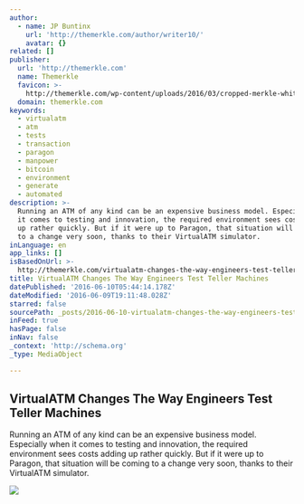 ```yaml
---
author:
  - name: JP Buntinx
    url: 'http://themerkle.com/author/writer10/'
    avatar: {}
related: []
publisher:
  url: 'http://themerkle.com'
  name: Themerkle
  favicon: >-
    http://themerkle.com/wp-content/uploads/2016/03/cropped-merkle-white-1-192x192.png
  domain: themerkle.com
keywords:
  - virtualatm
  - atm
  - tests
  - transaction
  - paragon
  - manpower
  - bitcoin
  - environment
  - generate
  - automated
description: >-
  Running an ATM of any kind can be an expensive business model. Especially when
  it comes to testing and innovation, the required environment sees costs adding
  up rather quickly. But if it were up to Paragon, that situation will be coming
  to a change very soon, thanks to their VirtualATM simulator.
inLanguage: en
app_links: []
isBasedOnUrl: >-
  http://themerkle.com/virtualatm-changes-the-way-engineers-test-teller-machines/
title: VirtualATM Changes The Way Engineers Test Teller Machines
datePublished: '2016-06-10T05:44:14.178Z'
dateModified: '2016-06-09T19:11:48.028Z'
starred: false
sourcePath: _posts/2016-06-10-virtualatm-changes-the-way-engineers-test-teller-machines.md
inFeed: true
hasPage: false
inNav: false
_context: 'http://schema.org'
_type: MediaObject

---
```

<article style=""><h1>VirtualATM Changes The Way Engineers Test Teller Machines</h1><p>Running an ATM of any kind can be an expensive business model. Especially when it comes to testing and innovation, the required environment sees costs adding up rather quickly. But if it were up to Paragon, that situation will be coming to a change very soon, thanks to their VirtualATM simulator.</p><img src="http://themerkle.com/wp-content/uploads/2016/06/shutterstock_170170784.jpg" /></article>